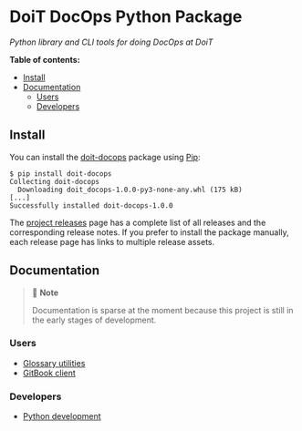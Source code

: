 # DoiT DocOps Python Package

_Python library and CLI tools for doing DocOps at DoiT_

**Table of contents:**

- [Install](#install)
- [Documentation](#documentation)
  - [Users](#users)
  - [Developers](#developers)

## Install

You can install the [doit-docops][pypi-project] package using [Pip][pip]:

```console
$ pip install doit-docops
Collecting doit-docops
  Downloading doit_docops-1.0.0-py3-none-any.whl (175 kB)
[...]
Successfully installed doit-docops-1.0.0
```

The [project releases][releases] page has a complete list of all releases and
the corresponding release notes. If you prefer to install the package manually,
each release page has links to multiple release assets.

## Documentation

> 📝 **Note**
>
> Documentation is sparse at the moment because this project is still in the
> early stages of development.

### Users

- [Glossary utilities][user-gloss]
- [GitBook client][user-gitbook]

### Developers

- [Python development][dev-python]

<!-- Link references go below this line, sorted ascending --->

[dev-python]:
 https://github.com/doitintl/docops-python/blob/main/docs/dev/python.md
[pip]: https://pip.pypa.io/en/stable/
[pypi-project]: https://pypi.org/project/ddoit-docops
[releases]: https://github.com/doitintl/docops-python/releases
[user-gitbook]:
 https://github.com/doitintl/docops-python/blob/main/docs/user/gitbook.md
[user-gloss]:
 https://github.com/doitintl/docops-python/blob/main/docs/user/gloss.md
